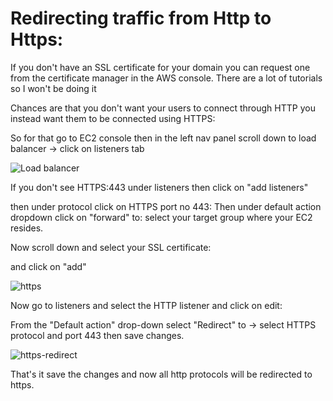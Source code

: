 # Redirecting traffic from Http to Https:

If you don't have an SSL certificate for your domain you can request one from the certificate manager in the AWS console. There are a lot of tutorials so I won't be doing it

Chances are that you don't want your users to connect through HTTP you instead want them to be connected using HTTPS:

So for that go to EC2 console then in the left nav panel scroll down to load balancer -> click on listeners tab

![Load balancer](https://github.com/PaulleDemon/AWS-deployment/blob/master/images/HttpsRedirect/https-redirect.jpg)

If you don't see HTTPS:443 under listeners then click on "add listeners" 

then under protocol click on HTTPS port no 443:
Then under default action dropdown click on "forward" to: select your target group where your EC2 resides. 

Now scroll down and select your SSL certificate:

and click on "add"

![https](https://github.com/PaulleDemon/AWS-deployment/blob/master/images/HttpsRedirect/addlistener.jpg)

Now go to listeners and select the HTTP listener and click on edit:

From the "Default action" drop-down select "Redirect" to ->  select HTTPS protocol and port 443 then save changes.

![https-redirect](https://github.com/PaulleDemon/AWS-deployment/blob/master/images/HttpsRedirect/redirect_to_Https.jpg)

That's it save the changes and now all http protocols will be redirected to https.
